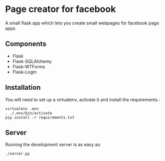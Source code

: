 Page creator for facebook
=================

A small flask app which lets you create small webpages for facebook page apps

Components
----------
 * Flask
 * Flask-SQLAlchemy
 * Flask-WTForms
 * Flask-Login


Installation
------------

You will need to set up a virtualenv, activate it and install the requirements.:

    virtualenv .env
    . ./.env/bin/activate
    pip install -r requirements.txt


Server
------

Running the development server is as easy as:

    ./server.py


